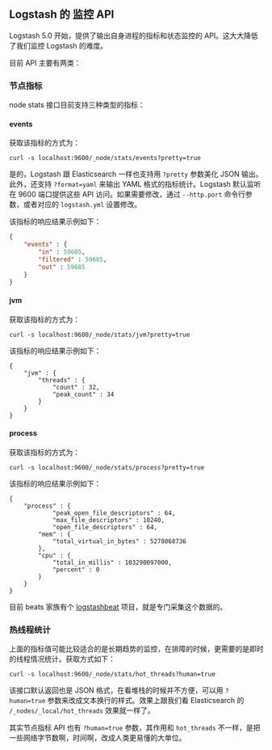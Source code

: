 ## Logstash 的 监控 API

Logstash 5.0 开始，提供了输出自身进程的指标和状态监控的 API。这大大降低了我们监控 Logstash 的难度。

目前 API 主要有两类：

### 节点指标

node stats 接口目前支持三种类型的指标：

#### events

获取该指标的方式为：

```
curl -s localhost:9600/_node/stats/events?pretty=true
```

是的，Logstash 跟 Elasticsearch 一样也支持用 `?pretty` 参数美化 JSON 输出。此外，还支持 `?format=yaml` 来输出 YAML 格式的指标统计。Logstash 默认监听在 9600 端口提供这些 API 访问。如果需要修改，通过 `--http.port` 命令行参数，或者对应的 `logstash.yml` 设置修改。

该指标的响应结果示例如下：

```json
{
    "events" : {
        "in" : 59685,
        "filtered" : 59685,
        "out" : 59685
    }
}
```

#### jvm

获取该指标的方式为：

```
curl -s localhost:9600/_node/stats/jvm?pretty=true
```

该指标的响应结果示例如下：

```
{
    "jvm" : {
        "threads" : {
            "count" : 32,
            "peak_count" : 34
        }
    }
}
```

#### process

获取该指标的方式为：

```
curl -s localhost:9600/_node/stats/process?pretty=true
```

该指标的响应结果示例如下：

```
{
    "process" : {
            "peak_open_file_descriptors" : 64,
            "max_file_descriptors" : 10240,
            "open_file_descriptors" : 64,
        "mem" : {
            "total_virtual_in_bytes" : 5278068736
        },
        "cpu" : {
            "total_in_millis" : 103290097000,
            "percent" : 0
        }
    }
}
```

目前 beats 家族有个 [logstashbeat](https://github.com/consulthys/logstashbeat) 项目，就是专门采集这个数据的。

### 热线程统计

上面的指标值可能比较适合的是长期趋势的监控，在排障的时候，更需要的是即时的线程情况统计。获取方式如下：

```
curl -s localhost:9600/_node/stats/hot_threads?human=true
```

该接口默认返回也是 JSON 格式，在看堆栈的时候并不方便，可以用 `?human=true` 参数来改成文本换行的样式。效果上跟我们看 Elasticsearch 的 `/_nodes/_local/hot_threads` 效果就一样了。

其实节点指标 API 也有 `?human=true` 参数，其作用和 `hot_threads` 不一样，是把一些网络字节数啊，时间啊，改成人类更易懂的大单位。
